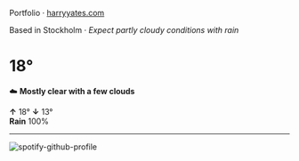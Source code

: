 Portfolio · [harryyates.com](https://harryyates.com)

<!-- WEATHER_START -->
Based in Stockholm · *Expect partly cloudy conditions with rain*

# 18°
☁️ **Mostly clear with a few clouds**

**↑** 18° **↓** 13°  
**Rain** 100%

---
<!-- WEATHER_END -->

<p align="left">
  <a>
    <img src="https://spotify-github-profile.kittinanx.com/api/view?uid=bigbello&cover_image=true&theme=natemoo-re&show_offline=true&background_color=121212&interchange=false&bar_color=53b14f&bar_color_cover=false" alt="spotify-github-profile">
  </a>
</p>